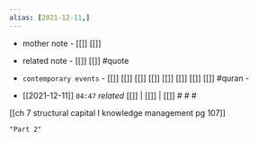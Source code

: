 ```yaml
---
alias: [2021-12-11,]
---
```

- mother note - [[]] [[]]
- related note - [[]] [[]] #quote 
- `contemporary events` - [[]] [[]] [[]] [[]] [[]] [[]] [[]] [[]] #quran -

- [[2021-12-11]]  `04:47` _related_ [[]] | [[]] | [[]] # # #

[[ch 7 structural capital I knowledge management pg 107]]

```query
"Part 2"
```